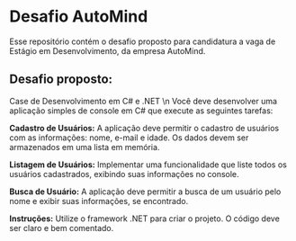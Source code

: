 # Desafio AutoMind

Esse repositório contém o desafio proposto para candidatura a vaga de Estágio em Desenvolvimento, da empresa AutoMind.

## Desafio proposto:
Case de Desenvolvimento em C# e .NET \n
Você deve desenvolver uma aplicação simples de console em C# que execute as seguintes tarefas:

**Cadastro de Usuários:**
A aplicação deve permitir o cadastro de usuários com as informações: nome, e-mail e idade.
Os dados devem ser armazenados em uma lista em memória.

**Listagem de Usuários:**
Implementar uma funcionalidade que liste todos os usuários cadastrados, exibindo suas informações no console.

**Busca de Usuário:**
A aplicação deve permitir a busca de um usuário pelo nome e exibir suas informações, se encontrado.

**Instruções:**
Utilize o framework .NET para criar o projeto.
O código deve ser claro e bem comentado.
